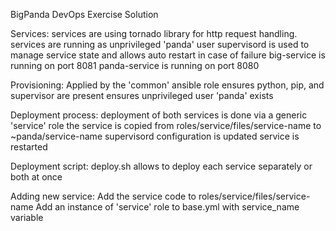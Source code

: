 BigPanda DevOps Exercise Solution

Services:
services are using tornado library for http request handling.
services are running as unprivileged 'panda' user
supervisord is used to manage service state and allows auto restart in case of failure
big-service is running on port 8081
panda-service is running on port 8080

Provisioning:
Applied by the 'common' ansible role
ensures python, pip, and supervisor are present
ensures unprivileged user 'panda' exists

Deployment process:
deployment of both services is done via a generic 'service' role
the service is copied from roles/service/files/service-name to ~panda/service-name
supervisord configuration is updated
service is restarted

Deployment script:
deploy.sh allows to deploy each service separately or both at once


Adding new service:
Add the service code to roles/service/files/service-name
Add an instance of 'service' role to base.yml with service_name variable
